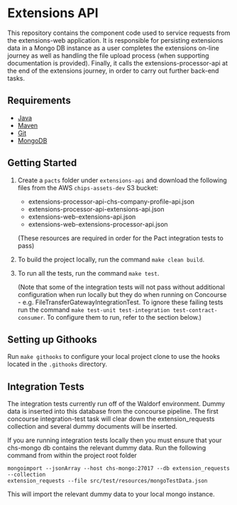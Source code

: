 # Extensions API

This repository contains the component code used to service requests from the extensions-web application. It is responsible for persisting extensions data in a Mongo DB instance as a user completes the extensions on-line journey as well as handling the file upload process (when supporting documentation is provided). Finally, it calls the extensions-processor-api at the end of the extensions journey, in order to carry out further back-end tasks. 


## Requirements

- [Java](http://www.oracle.com/technetwork/java/javase/downloads/jdk8-downloads-2133151.html)
- [Maven](https://maven.apache.org/download.cgi)
- [Git](https://git-scm.com/downloads)
- [MongoDB](https://www.mongodb.com)


## Getting Started


1. Create a `pacts` folder under `extensions-api` and download the following files from the AWS `chips-assets-dev` S3 bucket:

	- extensions-processor-api-chs-company-profile-api.json
	- extensions-processor-api-extensions-api.json
	- extensions-web-extensions-api.json
	- extensions-web-extensions-processor-api.json

	(These resources are required in order for the Pact integration tests to pass)

2. To build the project locally, run the command `make clean build`.

3. To run all the tests, run the command `make test`.

	(Note that some of the integration tests will not pass without additional configuration when run locally but they do when running on Concourse - e.g. FileTransferGatewayIntegrationTest. To ignore these failing tests run the command `make test-unit test-integration test-contract-consumer`. To configure them to run, refer to the section below.)


## Setting up Githooks

Run `make githooks` to configure your local project clone to use the hooks located in the `.githooks` directory.


## Integration Tests

The integration tests currently run off of the Waldorf environment.
Dummy data is inserted into this database from the concourse pipeline.
The first concourse integration-test task will clear down the extension_requests collection and
several dummy documents will be inserted.

If you are running integration tests locally then you must ensure that your chs-mongo db contains
the relevant dummy data.
Run the following command from within the project root folder
```
mongoimport --jsonArray --host chs-mongo:27017 --db extension_requests --collection
extension_requests --file src/test/resources/mongoTestData.json
```
This will import the relevant dummy data to your local mongo instance.
